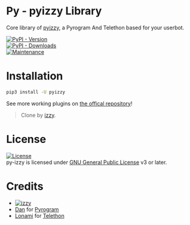 # Py - pyizzy Library

Core library of [pyizzy](https://github.com/hitokizzy/pyizzy), a Pyrogram And Telethon based for your userbot.


[![PyPI - Version](https://img.shields.io/pypi/v/pyizzy?style=round)](https://pypi.org/project/py-izzy)    
[![PyPI - Downloads](https://img.shields.io/pypi/dm/pyizzy?label=DOWNLOADS&style=round)](https://pypi.org/project/py-izzy)    
[![Maintenance](https://img.shields.io/badge/Maintained%3F-yes-green.svg)](https://github.com/hitokizzy/pyizzy/graphs/commit-activity)

# Installation
```bash
pip3 install -U pyizzy
```


See more working plugins on [the offical repository](https://github.com/htiokizzy/pyizzy)!

> Clone by [izzy](https://t.me/jasadeak).    


# License
[![License](https://www.gnu.org/graphics/gplv3-with-text-136x68.png)](LICENSE)   
py-izzy is licensed under [GNU General Public License](https://www.gnu.org/licenses/agpl-3.0.html) v3 or later.

# Credits
*  [![izzy](https://img.shields.io/static/v1?label=izzy&message=Devs&color=critical)](https://t.me/jasadeak)
*  [Dan](https://github.com/delivrance) for [Pyrogram](https://github.com/pyrogram/pyrogram)
*  [Lonami](https://github.com/LonamiWebs/) for [Telethon](https://github.com/LonamiWebs/Telethon)

